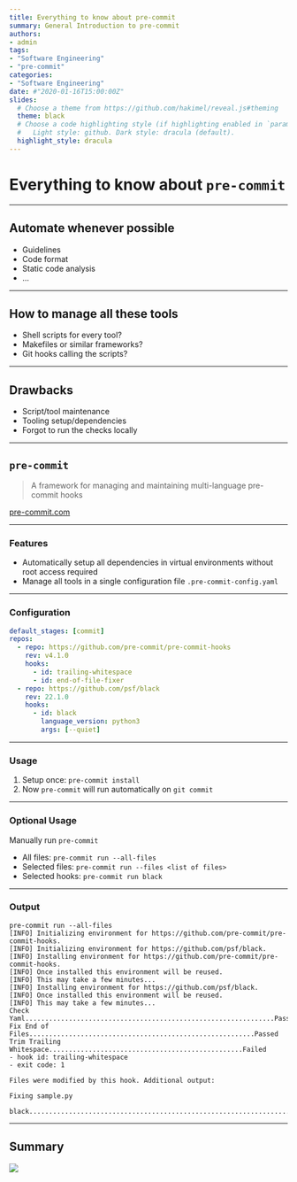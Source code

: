 ```yaml
---
title: Everything to know about pre-commit
summary: General Introduction to pre-commit
authors:
- admin
tags:
- "Software Engineering"
- "pre-commit"
categories:
- "Software Engineering"
date: #"2020-01-16T15:00:00Z"
slides:
  # Choose a theme from https://github.com/hakimel/reveal.js#theming
  theme: black
  # Choose a code highlighting style (if highlighting enabled in `params.toml`)
  #   Light style: github. Dark style: dracula (default).
  highlight_style: dracula
---
```


# Everything to know about `pre-commit`

---

## Automate whenever possible

* Guidelines
* Code format
* Static code analysis
* ...

---

## How to manage all these tools

* Shell scripts for every tool?
* Makefiles or similar frameworks?
* Git hooks calling the scripts?

---

## Drawbacks

* Script/tool maintenance
* Tooling setup/dependencies
* Forgot to run the checks locally

---

## `pre-commit`

> A framework for managing and maintaining multi-language pre-commit hooks

[pre-commit.com](https://pre-commit.com/)

---

### Features

* Automatically setup all dependencies in virtual environments without root access required
* Manage all tools in a single configuration file `.pre-commit-config.yaml`

---

### Configuration

```yaml
default_stages: [commit]
repos:
  - repo: https://github.com/pre-commit/pre-commit-hooks
    rev: v4.1.0
    hooks:
      - id: trailing-whitespace
      - id: end-of-file-fixer
  - repo: https://github.com/psf/black
    rev: 22.1.0
    hooks:
      - id: black
        language_version: python3
        args: [--quiet]
```

---

### Usage

1. Setup once: `pre-commit install`
2. Now `pre-commit` will run automatically on `git commit`

---

### Optional Usage

Manually run `pre-commit`

* All files: `pre-commit run --all-files`
* Selected files: `pre-commit run --files <list of files>`
* Selected hooks: `pre-commit run black`

---

### Output

```shell
pre-commit run --all-files
[INFO] Initializing environment for https://github.com/pre-commit/pre-commit-hooks.
[INFO] Initializing environment for https://github.com/psf/black.
[INFO] Installing environment for https://github.com/pre-commit/pre-commit-hooks.
[INFO] Once installed this environment will be reused.
[INFO] This may take a few minutes...
[INFO] Installing environment for https://github.com/psf/black.
[INFO] Once installed this environment will be reused.
[INFO] This may take a few minutes...
Check Yaml...............................................................Passed
Fix End of Files.........................................................Passed
Trim Trailing Whitespace.................................................Failed
- hook id: trailing-whitespace
- exit code: 1

Files were modified by this hook. Additional output:

Fixing sample.py

black....................................................................Passed
```

---

## Summary

![](https://miro.medium.com/max/1016/1*SE_FC8cspNAz_pFojUEsTg.jpeg)
